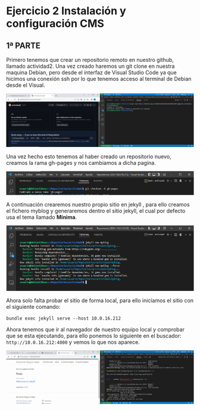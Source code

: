 # Ejercicio 2 Instalación y configuración CMS

## 1ª PARTE

Primero tenemos que crear un repositorio remoto en nuestro github, llamado actividad2. Una vez creado haremos un git clone en nuestra maquina Debian, pero desde el interfaz de Visual Studio Code ya que hicimos una conexión ssh por lo que tenemos acceso al terminal de Debian desde el Visual.

![Imagen](img/Captura.PNG "Imagen")

Una vez hecho esto tenemos al haber creado un repositorio nuevo, creamos la rama gh-pages y nos cambiamos a dicha pagina.

![Imagen](img/Captura1.PNG "Imagen")

A continuación crearemos nuestro propio sitio en jekyll , para ello creamos el fichero myblog y generaremos dentro el sitio jekyll, el cual por defecto usa el tema llamado **Mínima**.

![Imagen](img/Captura2.PNG "Imagen")

Ahora solo falta probar el sitio de forma local, para ello iniciamos el sitio con el siguiente comando:  
``` 
bundle exec jekyll serve --host 10.0.16.212
 ```
Ahora tenemos que ir al navegador de nuestro equipo local y comprobar que se esta ejecutando, para ello ponemos lo siguiente en el buscador: ```http://10.0.16.212:4000``` y vemos lo que nos aparece.

![Imagen](img/Captura3.PNG "Imagen")

